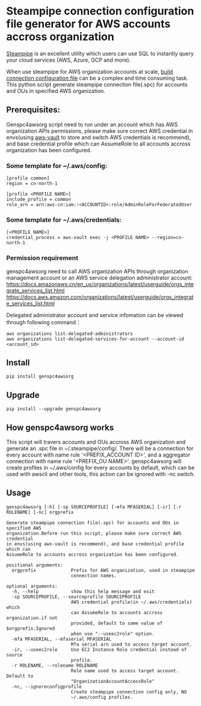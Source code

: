 # Steampipe connection configuration file generator for AWS accounts accross organization

[Steampipe](https://github.com/turbot/steampipe) is an excellent utility which users can use SQL to instantly query your cloud services (AWS, Azure, GCP and more).

When use steampipe for AWS organization accounts at scale, [build connection configuration file](https://steampipe.io/docs/managing/connections) can be a complex and time consuming task. This python script generate steampipe connection file(.spc) for accounts and OUs in specified AWS organization.

## Prerequisites:
Genspc4awsorg script need to run under an account which has AWS organization APIs permissions, please make sure correct AWS credential in envs(using [aws-vault](https://github.com/99designs/aws-vault) to store and switch AWS credentials is recommend), and base credential profile which can AssumeRole to all accounts accross organization has been configured.

### Some template for ~/.aws/config:
```
[profile common]
region = cn-north-1

[profile <PROFILE NAME>]
include_profile = common
role_arn = arn:aws-cn:iam::<ACCOUNTID>:role/AdminRoleForFederatedUser
```

### Some template for ~/.aws/credentials:
```
[<PROFILE NAME>]
credential_process = aws-vault exec -j <PROFILE NAME> --region=cn-north-1
```

### Permission requirement
genspc4awsorg need to call AWS organization APIs through organization management account or an AWS service delegation administrator account: 
https://docs.amazonaws.cn/en_us/organizations/latest/userguide/orgs_integrate_services_list.html
https://docs.aws.amazon.com/organizations/latest/userguide/orgs_integrate_services_list.html

Delegated administrator account and service infomation can be viewed through following command：
```
aws organizations list-delegated-administrators
aws organizations list-delegated-services-for-account --account-id <account_id>
```

## Install
```
pip install genspc4awsorg
```

## Upgrade
```
pip install --upgrade genspc4awsorg
```

## How genspc4awsorg works
This script will travers accounts and OUs accross AWS organization and generate an .spc file in ~/.steampipe/config/.
There will be a connection for every account with name rule '<PREFIX_ACCOUNT ID>', and a aggregator connection with name rule '<PREFIX_OU NAME>'.
genspc4awsorg will create profiles in ~/.aws/config for every accounts by default, which can be used with awscli and other tools, this action can be ignored with -nc switch.

## Usage
```
genspc4awsorg [-h] [-sp SOURCEPROFILE] [-mfa MFASERIAL] [-ir] [-r ROLENAME] [-nc] orgprefix

Generate steampipe connection file(.spc) for accounts and OUs in specified AWS
organization.Before run this script, please make sure correct AWS credential
in envs(using aws-vault is recommend), and base credential profile which can
AssumeRole to accounts accross organization has been configured.

positional arguments:
  orgprefix             Prefix for AWS organization, used in steampipe
                        connection names.

optional arguments:
  -h, --help            show this help message and exit
  -sp SOURCEPROFILE, --sourceprofile SOURCEPROFILE
                        AWS credential profile(in ~/.aws/credentials) which
                        can AssumeRole to accounts accross organization.if not
                        provided, default to same value of $orgprefix.Ignored
                        when use "--useec2role" option.
  -mfa MFASERIAL, --mfaserial MFASERIAL
                        Mfa serial arn used to access target account.
  -ir, --useec2role     Use EC2 Instance Role credential instead of source
                        profile.
  -r ROLENAME, --rolename ROLENAME
                        Role name used to access target account. Default to
                        "OrganizationAccountAccessRole"
  -nc, --ignoreconfigprofile
                        Create steampipe connection config only, NO
                        ~/.aws/config profiles.